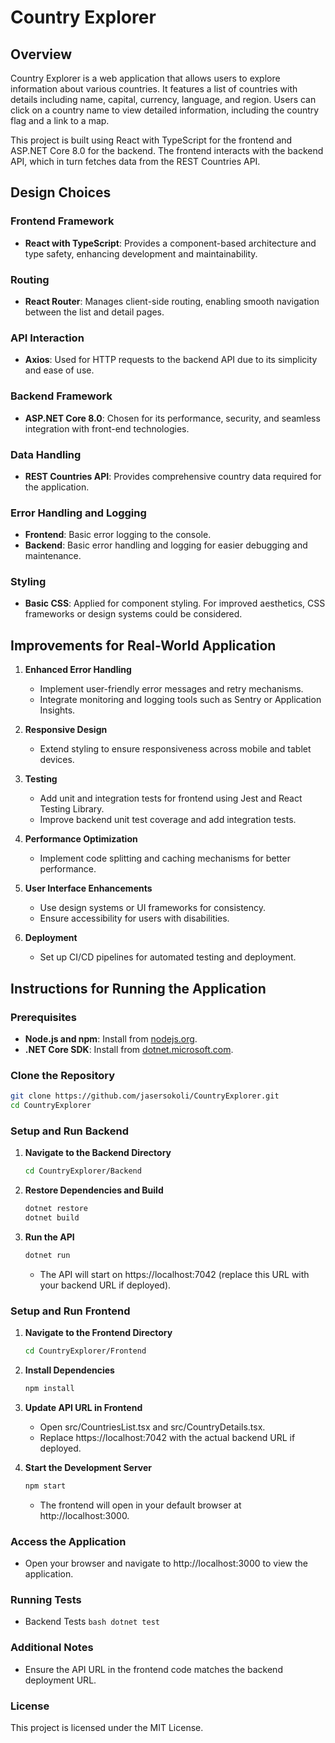 # Country Explorer

## Overview

Country Explorer is a web application that allows users to explore information about various countries. It features a list of countries with details including name, capital, currency, language, and region. Users can click on a country name to view detailed information, including the country flag and a link to a map.

This project is built using React with TypeScript for the frontend and ASP.NET Core 8.0 for the backend. The frontend interacts with the backend API, which in turn fetches data from the REST Countries API.

## Design Choices

### Frontend Framework
- **React with TypeScript**: Provides a component-based architecture and type safety, enhancing development and maintainability.

### Routing
- **React Router**: Manages client-side routing, enabling smooth navigation between the list and detail pages.

### API Interaction
- **Axios**: Used for HTTP requests to the backend API due to its simplicity and ease of use.

### Backend Framework
- **ASP.NET Core 8.0**: Chosen for its performance, security, and seamless integration with front-end technologies.

### Data Handling
- **REST Countries API**: Provides comprehensive country data required for the application.

### Error Handling and Logging
- **Frontend**: Basic error logging to the console.
- **Backend**: Basic error handling and logging for easier debugging and maintenance.

### Styling
- **Basic CSS**: Applied for component styling. For improved aesthetics, CSS frameworks or design systems could be considered.

## Improvements for Real-World Application

1. **Enhanced Error Handling**
   - Implement user-friendly error messages and retry mechanisms.
   - Integrate monitoring and logging tools such as Sentry or Application Insights.

2. **Responsive Design**
   - Extend styling to ensure responsiveness across mobile and tablet devices.

3. **Testing**
   - Add unit and integration tests for frontend using Jest and React Testing Library.
   - Improve backend unit test coverage and add integration tests.

4. **Performance Optimization**
   - Implement code splitting and caching mechanisms for better performance.

5. **User Interface Enhancements**
   - Use design systems or UI frameworks for consistency.
   - Ensure accessibility for users with disabilities.

6. **Deployment**
   - Set up CI/CD pipelines for automated testing and deployment.

## Instructions for Running the Application

### Prerequisites

- **Node.js and npm**: Install from [nodejs.org](https://nodejs.org/).
- **.NET Core SDK**: Install from [dotnet.microsoft.com](https://dotnet.microsoft.com/download/dotnet).

### Clone the Repository

```bash
git clone https://github.com/jasersokoli/CountryExplorer.git
cd CountryExplorer
```

### Setup and Run Backend

1. **Navigate to the Backend Directory**

   ```bash
   cd CountryExplorer/Backend

2. **Restore Dependencies and Build**

   ```bash
   dotnet restore
   dotnet build

3. **Run the API**

   ```bash
   dotnet run
   ```
   - The API will start on https://localhost:7042 (replace this URL with your backend URL if deployed).

### Setup and Run Frontend

1. **Navigate to the Frontend Directory**

   ```bash
   cd CountryExplorer/Frontend

2. **Install Dependencies**

   ```bash
   npm install

3. **Update API URL in Frontend**

   - Open src/CountriesList.tsx and src/CountryDetails.tsx.
   - Replace https://localhost:7042 with the actual backend URL if deployed.

4. **Start the Development Server**   
   ```bash
   npm start
   ```
   - The frontend will open in your default browser at http://localhost:3000.

### Access the Application
   - Open your browser and navigate to http://localhost:3000 to view the application.

### Running Tests
   - Backend Tests
    ```bash
    dotnet test
    ```

### Additional Notes
   - Ensure the API URL in the frontend code matches the backend deployment URL.

### License
This project is licensed under the MIT License.
